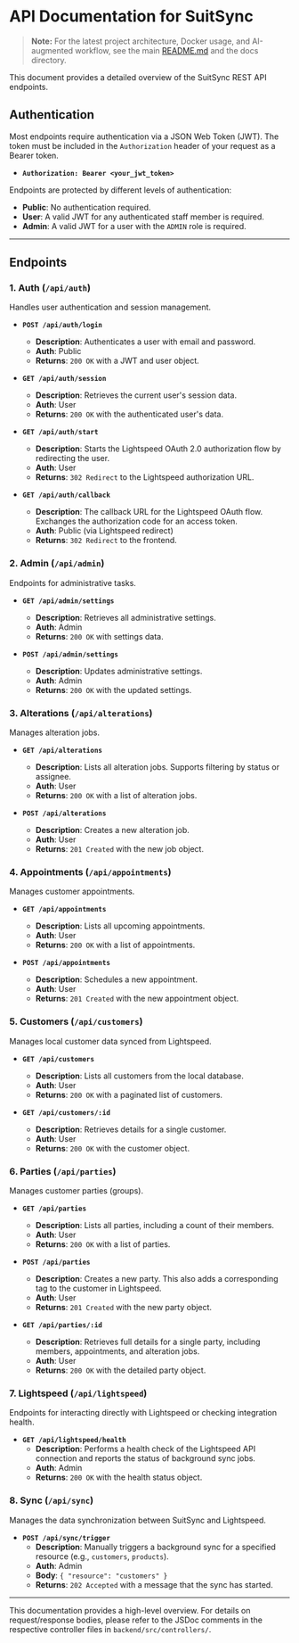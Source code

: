 # API Documentation for SuitSync

> **Note:** For the latest project architecture, Docker usage, and AI-augmented workflow, see the main [README.md](./README.md) and the docs directory.

This document provides a detailed overview of the SuitSync REST API endpoints.

## Authentication

Most endpoints require authentication via a JSON Web Token (JWT). The token must be included in the `Authorization` header of your request as a Bearer token.

- **`Authorization: Bearer <your_jwt_token>`**

Endpoints are protected by different levels of authentication:
- **Public**: No authentication required.
- **User**: A valid JWT for any authenticated staff member is required.
- **Admin**: A valid JWT for a user with the `ADMIN` role is required.

---

## Endpoints

### 1. Auth (`/api/auth`)
Handles user authentication and session management.

- **`POST /api/auth/login`**
  - **Description**: Authenticates a user with email and password.
  - **Auth**: Public
  - **Returns**: `200 OK` with a JWT and user object.

- **`GET /api/auth/session`**
  - **Description**: Retrieves the current user's session data.
  - **Auth**: User
  - **Returns**: `200 OK` with the authenticated user's data.

- **`GET /api/auth/start`**
  - **Description**: Starts the Lightspeed OAuth 2.0 authorization flow by redirecting the user.
  - **Auth**: User
  - **Returns**: `302 Redirect` to the Lightspeed authorization URL.

- **`GET /api/auth/callback`**
  - **Description**: The callback URL for the Lightspeed OAuth flow. Exchanges the authorization code for an access token.
  - **Auth**: Public (via Lightspeed redirect)
  - **Returns**: `302 Redirect` to the frontend.

### 2. Admin (`/api/admin`)
Endpoints for administrative tasks.

- **`GET /api/admin/settings`**
  - **Description**: Retrieves all administrative settings.
  - **Auth**: Admin
  - **Returns**: `200 OK` with settings data.

- **`POST /api/admin/settings`**
  - **Description**: Updates administrative settings.
  - **Auth**: Admin
  - **Returns**: `200 OK` with the updated settings.

### 3. Alterations (`/api/alterations`)
Manages alteration jobs.

- **`GET /api/alterations`**
  - **Description**: Lists all alteration jobs. Supports filtering by status or assignee.
  - **Auth**: User
  - **Returns**: `200 OK` with a list of alteration jobs.

- **`POST /api/alterations`**
  - **Description**: Creates a new alteration job.
  - **Auth**: User
  - **Returns**: `201 Created` with the new job object.

### 4. Appointments (`/api/appointments`)
Manages customer appointments.

- **`GET /api/appointments`**
  - **Description**: Lists all upcoming appointments.
  - **Auth**: User
  - **Returns**: `200 OK` with a list of appointments.

- **`POST /api/appointments`**
  - **Description**: Schedules a new appointment.
  - **Auth**: User
  - **Returns**: `201 Created` with the new appointment object.

### 5. Customers (`/api/customers`)
Manages local customer data synced from Lightspeed.

- **`GET /api/customers`**
  - **Description**: Lists all customers from the local database.
  - **Auth**: User
  - **Returns**: `200 OK` with a paginated list of customers.

- **`GET /api/customers/:id`**
  - **Description**: Retrieves details for a single customer.
  - **Auth**: User
  - **Returns**: `200 OK` with the customer object.

### 6. Parties (`/api/parties`)
Manages customer parties (groups).

- **`GET /api/parties`**
  - **Description**: Lists all parties, including a count of their members.
  - **Auth**: User
  - **Returns**: `200 OK` with a list of parties.

- **`POST /api/parties`**
  - **Description**: Creates a new party. This also adds a corresponding tag to the customer in Lightspeed.
  - **Auth**: User
  - **Returns**: `201 Created` with the new party object.

- **`GET /api/parties/:id`**
  - **Description**: Retrieves full details for a single party, including members, appointments, and alteration jobs.
  - **Auth**: User
  - **Returns**: `200 OK` with the detailed party object.

### 7. Lightspeed (`/api/lightspeed`)
Endpoints for interacting directly with Lightspeed or checking integration health.

- **`GET /api/lightspeed/health`**
  - **Description**: Performs a health check of the Lightspeed API connection and reports the status of background sync jobs.
  - **Auth**: Admin
  - **Returns**: `200 OK` with the health status object.

### 8. Sync (`/api/sync`)
Manages the data synchronization between SuitSync and Lightspeed.

- **`POST /api/sync/trigger`**
  - **Description**: Manually triggers a background sync for a specified resource (e.g., `customers`, `products`).
  - **Auth**: Admin
  - **Body**: `{ "resource": "customers" }`
  - **Returns**: `202 Accepted` with a message that the sync has started.

---
This documentation provides a high-level overview. For details on request/response bodies, please refer to the JSDoc comments in the respective controller files in `backend/src/controllers/`.